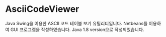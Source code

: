# AsciiCodeViewer
Java Swing을 이용한 ASCII 코드 테이블 보기 유틸리티입니다.
Netbeans를 이용하여 GUI 프로그램을 작성하였습니다.
Java 1.8 version으로 작성되었습니다.
